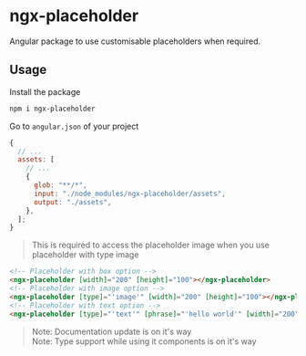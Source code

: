 # ngx-placeholder

Angular package to use customisable placeholders when required.

## Usage

Install the package

```bash
npm i ngx-placeholder
```

Go to `angular.json` of your project

```js
{
  // ...
  assets: [
    // ...
    {
      glob: "**/*",
      input: "./node_modules/ngx-placeholder/assets",
      output: "./assets",
    },
  ];
}
```

> This is required to access the placeholder image when you use placeholder with type image

```html
<!-- Placeholder with box option -->
<ngx-placeholder [width]="200" [height]="100"></ngx-placeholder>
<!-- Placeholder with image option -->
<ngx-placeholder [type]="'image'" [width]="200" [height]="100"></ngx-placeholder>
<!-- Placeholder with text option -->
<ngx-placeholder [type]="'text'" [phrase]="'hello world'" [width]="200" [height]="100"></ngx-placeholder>
```

> Note: Documentation update is on it's way <br>
> Note: Type support while using it components is on it's way
